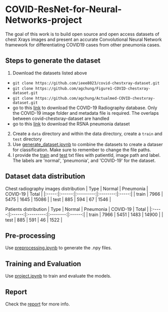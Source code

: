 # COVID-ResNet-for-Neural-Networks-project
The goal of this work is to build open source and open access datasets of chest Xrays images and present an accurate Convolutional Neural Network framework for differentiating COVID19 cases from other pneumonia cases.


## Steps to generate the dataset

1. Download the datasets listed above
 * `git clone https://github.com/ieee8023/covid-chestxray-dataset.git`
 * `git clone https://github.com/agchung/Figure1-COVID-chestxray-dataset.git`
 * `git clone https://github.com/agchung/Actualmed-COVID-chestxray-dataset.git`
 * go to this [link](https://www.kaggle.com/tawsifurrahman/covid19-radiography-database) to download the COVID-19 Radiography database. Only the COVID-19 image folder and metadata file is required. The overlaps between covid-chestxray-dataset are handled
 * go to this [link](https://www.kaggle.com/c/rsna-pneumonia-detection-challenge/data) to download the RSNA pneumonia dataset
2. Create a `data` directory and within the data directory, create a `train` and `test` directory
3. Use [generate\_dataset.ipynb](./generate_dataset.ipynb) to combine the datasets to create a dataser for classification. Make sure to remember to change the file paths.
4. I provide the [train](./train_split.txt) and [test](./test_split.txt) txt files with patientId, image path and label. The labels are 'normal', 'pneumonia', and 'COVID-19' for the dataset. 

## Dataset data distribution

Chest radiography images distribution
|  Type | Normal | Pneumonia | COVID-19 | Total |
|:-----:|:------:|:---------:|:--------:|:-----:|
| train |  7966  |    5475   |   1645   | 15086 |
|  test |   885  |     594   |     67   |  1546 |

Patients distribution
|  Type | Normal | Pneumonia | COVID-19 |  Total |
|:-----:|:------:|:---------:|:--------:|:------:|
| train | 7966   |   5451    |   1483   |  14900 |
|  test |  885   |    591    |     46   |   1522 |

## Pre-processing
Use [preprocessing.ipynb](./preprocessing.ipynb) to generate the .npy files.

## Training and Evaluation
Use [project.ipynb](./project.ipynb) to train and evaluate the models.


## Report
Check the [report](./report.pdf) for more info.
